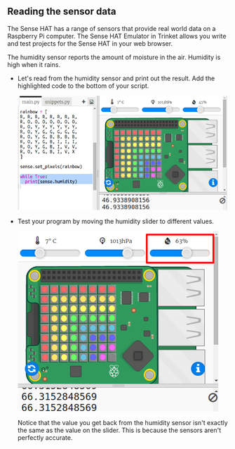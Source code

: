 ## Reading the sensor data

The Sense HAT has a range of sensors that provide real world data on a Raspberry Pi computer. The Sense HAT Emulator in Trinket allows you write and test projects for the Sense HAT in your web browser.

The humidity sensor reports the amount of moisture in the air. Humidity is high when it rains.

+ Let's read from the humidity sensor and print out the result. Add the highlighted code to the bottom of your script.
    
    ![skärmdump](images/rainbow-humid.png)

+ Test your program by moving the humidity slider to different values.
    
    ![skärmdump](images/rainbow-slider.png)
    
    Notice that the value you get back from the humidity sensor isn't exactly the same as the value on the slider. This is because the sensors aren't perfectly accurate.